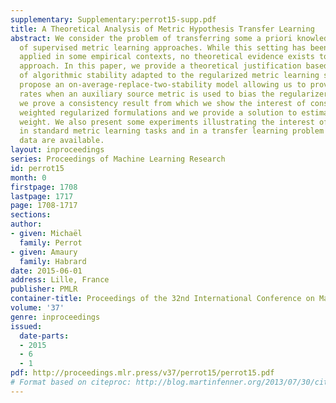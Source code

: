 ```yaml
---
supplementary: Supplementary:perrot15-supp.pdf
title: A Theoretical Analysis of Metric Hypothesis Transfer Learning
abstract: We consider the problem of transferring some a priori knowledge in the context
  of supervised metric learning approaches. While this setting has been successfully
  applied in some empirical contexts, no theoretical evidence exists to justify this
  approach. In this paper, we provide a theoretical justification based on the notion
  of algorithmic stability adapted to the regularized metric learning setting. We
  propose an on-average-replace-two-stability model allowing us to prove fast generalization
  rates when an auxiliary source metric is used to bias the regularizer. Moreover,
  we prove a consistency result from which we show the interest of considering biased
  weighted regularized formulations and we provide a solution to estimate the associated
  weight. We also present some experiments illustrating the interest of the approach
  in standard metric learning tasks and in a transfer learning problem where few labelled
  data are available.
layout: inproceedings
series: Proceedings of Machine Learning Research
id: perrot15
month: 0
firstpage: 1708
lastpage: 1717
page: 1708-1717
sections: 
author:
- given: Michaël
  family: Perrot
- given: Amaury
  family: Habrard
date: 2015-06-01
address: Lille, France
publisher: PMLR
container-title: Proceedings of the 32nd International Conference on Machine Learning
volume: '37'
genre: inproceedings
issued:
  date-parts:
  - 2015
  - 6
  - 1
pdf: http://proceedings.mlr.press/v37/perrot15/perrot15.pdf
# Format based on citeproc: http://blog.martinfenner.org/2013/07/30/citeproc-yaml-for-bibliographies/
---
```

